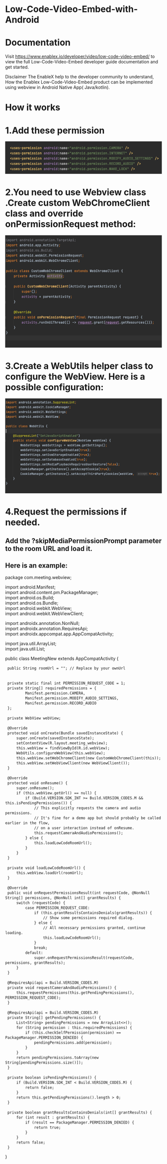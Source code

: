 # Low-Code-Video-Embed-with-Android

 # Documentation
Visit https://www.enablex.io/developer/video/low-code-video-embed/ to view the full Low-Code-Video-Embed developer guide documentation and get started.

Disclaimer
The EnableX help to the developer community to understand, How the Enablex Low-Code-Video-Embed product can be implemented using webview in Android Native App( Java/kotlin).

# How it works

# 1.Add  these  permission


 ![GitHub Logo](/images/permission.png)




# 2.You need to use Webview class .Create custom WebChromeClient class and override onPermissionRequest method:

![GitHub Logo](/images/customchromeclient.png)



# 3.Create a WebUtils helper class to configure the WebView. Here is a possible configuration:

![GitHub Logo](/images/webUtils.png)


# 4.Request the permissions if needed.
 ## Add the ?skipMediaPermissionPrompt parameter to the room URL and load it.
 ##  Here is an example:

  package com.meeting.webview;<br />
  
  import android.Manifest;<br />
  import android.content.pm.PackageManager;<br />
  import android.os.Build;<br />
  import android.os.Bundle;<br />
  import android.webkit.WebView;<br />
  import android.webkit.WebViewClient;<br />
  
  import androidx.annotation.NonNull;<br />
  import androidx.annotation.RequiresApi;<br />
  import androidx.appcompat.app.AppCompatActivity;<br />
  
  import java.util.ArrayList;<br />
  import java.util.List;<br />
  
  public class MeetingNew  extends AppCompatActivity {
  
     public String roomUrl = ""; // Replace by your ownUrl
  
  
     private static final int PERMISSION_REQUEST_CODE = 1;
     private String[] requiredPermissions = {
             Manifest.permission.CAMERA,
             Manifest.permission.MODIFY_AUDIO_SETTINGS,
             Manifest.permission.RECORD_AUDIO
     };
  
     private WebView webView;
  
     @Override
     protected void onCreate(Bundle savedInstanceState) {
         super.onCreate(savedInstanceState);
         setContentView(R.layout.meeting_webview);
         this.webView = findViewById(R.id.webView);
         WebUtils.configureWebView(this.webView);
         this.webView.setWebChromeClient(new CustomWebChromeClient(this));
         this.webView.setWebViewClient(new WebViewClient());
     }
  
     @Override
     protected void onResume() {
         super.onResume();
         if (this.webView.getUrl() == null) {
             if (Build.VERSION.SDK_INT >= Build.VERSION_CODES.M && this.isPendingPermissions()) {
                 // This explicitly requests the camera and audio permissions.
                 // It's fine for a demo app but should probably be called earlier in the flow,
                 // on a user interaction instead of onResume.
                 this.requestCameraAndAudioPermissions();
             } else {
                 this.loadLowCodeRoomUrl();
             }
         }
     }
  
     private void loadLowCodeRoomUrl() {
         this.webView.loadUrl(roomUrl);
     }
  
     @Override
     public void onRequestPermissionsResult(int requestCode, @NonNull String[] permissions, @NonNull int[] grantResults) {
         switch (requestCode) {
             case PERMISSION_REQUEST_CODE:
                 if (this.grantResultsContainsDenials(grantResults)) {
                     // Show some permissions required dialog.
                 } else {
                     // All necessary permissions granted, continue loading.
                     this.loadLowCodeRoomUrl();
                 }
                 break;
             default:
                 super.onRequestPermissionsResult(requestCode, permissions, grantResults);
         }
     }
  
     @RequiresApi(api = Build.VERSION_CODES.M)
     private void requestCameraAndAudioPermissions() {
         this.requestPermissions(this.getPendingPermissions(), PERMISSION_REQUEST_CODE);
     }
  
     @RequiresApi(api = Build.VERSION_CODES.M)
     private String[] getPendingPermissions() {
         List<String> pendingPermissions = new ArrayList<>();
         for (String permission : this.requiredPermissions) {
             if (this.checkSelfPermission(permission) == PackageManager.PERMISSION_DENIED) {
                 pendingPermissions.add(permission);
             }
         }
         return pendingPermissions.toArray(new String[pendingPermissions.size()]);
     }
  
     private boolean isPendingPermissions() {
         if (Build.VERSION.SDK_INT < Build.VERSION_CODES.M) {
             return false;
         }
         return this.getPendingPermissions().length > 0;
     }
  
     private boolean grantResultsContainsDenials(int[] grantResults) {
         for (int result : grantResults) {
             if (result == PackageManager.PERMISSION_DENIED) {
                 return true;
             }
         }
         return false;
     }
  }
  

